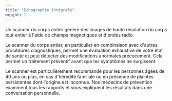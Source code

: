 ```yaml
---
title: "Échographie intégrale"
weight: 1
---
```


Un scanner du corps entier génère des images de haute résolution du corps tout entier à l'aide de champs magnétiques et d'ondes radio.

Le scanner du corps entier, en particulier en combinaison avec d'autres procédures diagnostiques, permet une évaluation exhaustive de votre état de santé et peut détecter des modifications anormales précocement. Cela permet un traitement préventif avant que les symptômes ne surgissent.

Le scanner est particulièrement recommandé pour les personnes âgées de 40 ans ou plus, en cas d'hérédité familiale ou en présence de plaintes persistantes dont l'origine est inconnue. Nos médecins de prévention examinent tous les rapports et vous expliquent les résultats dans une conversation personnelle.